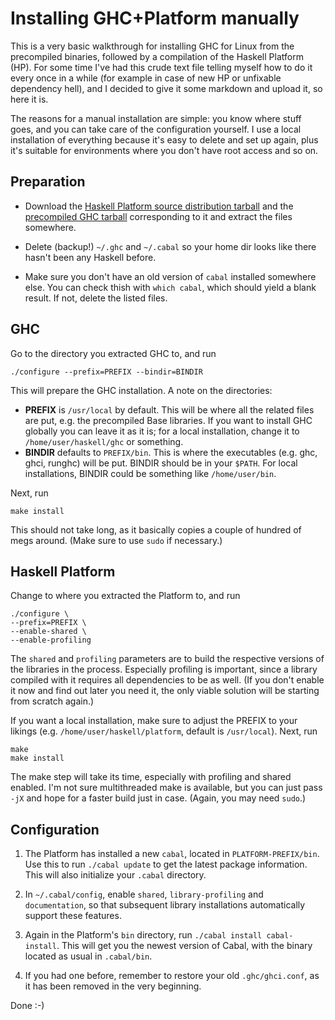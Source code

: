 Installing GHC+Platform manually
================================

This is a very basic walkthrough for installing GHC for Linux from the precompiled binaries, followed by a compilation of the Haskell Platform (HP). For some time I've had this crude text file telling myself how to do it every once in a while (for example in case of new HP or unfixable dependency hell), and I decided to give it some markdown and upload it, so here it is.

The reasons for a manual installation are simple: you know where stuff goes, and you can take care of the configuration yourself. I use a local installation of everything because it's easy to delete and set up again, plus it's suitable for environments where you don't have root access and so on.




Preparation
-----------

- Download the [Haskell Platform source distribution tarball][platform.tar] and the [precompiled GHC tarball][ghc.tar] corresponding to it and extract the files somewhere.

- Delete (backup!) `~/.ghc` and `~/.cabal` so your home dir looks like there hasn't been any Haskell before.

- Make sure you don't have an old version of `cabal` installed somewhere else. You can check thish with `which cabal`, which should yield a blank result. If not, delete the listed files.

[ghc.tar]: http://www.haskell.org/ghc/download
[platform.tar]: http://www.haskell.org/platform/linux.html





GHC
---

Go to the directory you extracted GHC to, and run

    ./configure --prefix=PREFIX --bindir=BINDIR

This will prepare the GHC installation. A note on the directories:

- **PREFIX** is `/usr/local` by default. This will be where all the related files are put, e.g. the precompiled Base libraries. If you want to install GHC globally you can leave it as it is; for a local installation, change it to `/home/user/haskell/ghc` or something.
- **BINDIR** defaults to `PREFIX/bin`. This is where the executables (e.g. ghc, ghci, runghc) will be put. BINDIR should be in your `$PATH`. For local installations, BINDIR could be something like `/home/user/bin`.

Next, run

    make install

This should not take long, as it basically copies a couple of hundred of megs around. (Make sure to use `sudo` if necessary.)





Haskell Platform
----------------

Change to where you extracted the Platform to, and run

    ./configure \
    --prefix=PREFIX \
    --enable-shared \
    --enable-profiling

The `shared` and `profiling` parameters are to build the respective versions of the libraries in the process. Especially profiling is important, since a library compiled with it requires all dependencies to be as well. (If you don't enable it now and find out later you need it, the only viable solution will be starting from scratch again.)

If you want a local installation, make sure to adjust the PREFIX to your likings (e.g. `/home/user/haskell/platform`, default is `/usr/local`). Next, run

    make
    make install

The make step will take its time, especially with profiling and shared enabled. I'm not sure multithreaded make is available, but you can just pass `-jX` and hope for a faster build just in case. (Again, you may need `sudo`.)



Configuration
-------------

1. The Platform has installed a new `cabal`, located in `PLATFORM-PREFIX/bin`. Use this to run `./cabal update` to get the latest package information. This will also initialize your `.cabal` directory.

2. In `~/.cabal/config`, enable `shared`, `library-profiling` and `documentation`, so that subsequent library installations automatically support these features.

3. Again in the Platform's `bin` directory, run `./cabal install cabal-install`. This will get you the newest version of Cabal, with the binary located as usual in `.cabal/bin`.

4. If you had one before, remember to restore your old `.ghc/ghci.conf`, as it has been removed in the very beginning.

Done :-)